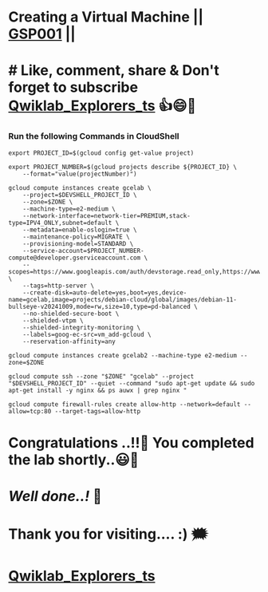 # Creating a Virtual Machine || [GSP001](https://www.cloudskillsboost.google/focuses/3563?parent=catalog) ||

# # Like, comment, share & Don't forget to subscribe [Qwiklab_Explorers_ts](https://youtube.com/@titashshil?si=RgamNu1dc9jVIbJN) 👍😄🤝

### Run the following Commands in CloudShell

```
export PROJECT_ID=$(gcloud config get-value project)

export PROJECT_NUMBER=$(gcloud projects describe ${PROJECT_ID} \
    --format="value(projectNumber)")

gcloud compute instances create gcelab \
    --project=$DEVSHELL_PROJECT_ID \
    --zone=$ZONE \
    --machine-type=e2-medium \
    --network-interface=network-tier=PREMIUM,stack-type=IPV4_ONLY,subnet=default \
    --metadata=enable-oslogin=true \
    --maintenance-policy=MIGRATE \
    --provisioning-model=STANDARD \
    --service-account=$PROJECT_NUMBER-compute@developer.gserviceaccount.com \
    --scopes=https://www.googleapis.com/auth/devstorage.read_only,https://www.googleapis.com/auth/logging.write,https://www.googleapis.com/auth/monitoring.write,https://www.googleapis.com/auth/service.management.readonly,https://www.googleapis.com/auth/servicecontrol,https://www.googleapis.com/auth/trace.append \
    --tags=http-server \
    --create-disk=auto-delete=yes,boot=yes,device-name=gcelab,image=projects/debian-cloud/global/images/debian-11-bullseye-v20241009,mode=rw,size=10,type=pd-balanced \
    --no-shielded-secure-boot \
    --shielded-vtpm \
    --shielded-integrity-monitoring \
    --labels=goog-ec-src=vm_add-gcloud \
    --reservation-affinity=any

gcloud compute instances create gcelab2 --machine-type e2-medium --zone=$ZONE

gcloud compute ssh --zone "$ZONE" "gcelab" --project "$DEVSHELL_PROJECT_ID" --quiet --command "sudo apt-get update && sudo apt-get install -y nginx && ps auwx | grep nginx "

gcloud compute firewall-rules create allow-http --network=default --allow=tcp:80 --target-tags=allow-http
```

# Congratulations ..!!🎉  You completed the lab shortly..😃💯

# *Well done..!* 👏

# Thank you for visiting.... :) 🗯️

# [Qwiklab_Explorers_ts](https://youtube.com/@titashshil?si=RgamNu1dc9jVIbJN)

